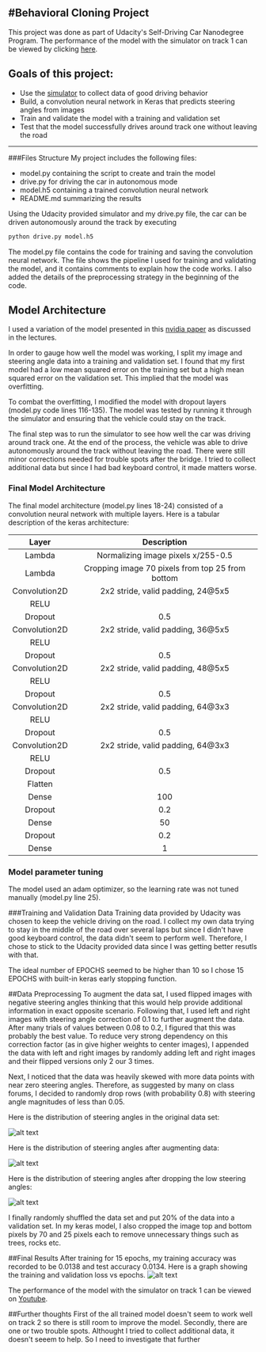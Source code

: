 #**Behavioral Cloning Project** 
---
This project was done as part of Udacity's Self-Driving Car Nanodegree Program. The performance of the model with the simulator on track 1 can be viewed by clicking [here](https://youtu.be/TPQnPLXNaVM).


[//]: # (Image References)

[image1]: ./steering_angles_original.png "Angles distribution in original data"
[image2]: ./steering_angles_after_augmentation.png "Distribution after augmenting"
[image3]: ./steering_after_dropping_low_angles.png "Distribution after randomly dropping low steering angles"
[image4]: ./loss.png "Training and Validation Losses with Epocs"

## Goals of this project:
* Use the [simulator](https://github.com/udacity/self-driving-car-sim) to collect data of good driving behavior
* Build, a convolution neural network in Keras that predicts steering angles from images
* Train and validate the model with a training and validation set
* Test that the model successfully drives around track one without leaving the road

---
###Files Structure
My project includes the following files:
* model.py containing the script to create and train the model
* drive.py for driving the car in autonomous mode
* model.h5 containing a trained convolution neural network 
* README.md summarizing the results

Using the Udacity provided simulator and my drive.py file, the car can be driven autonomously around the track by executing 
```sh
python drive.py model.h5
```

The model.py file contains the code for training and saving the convolution neural network. The file shows the pipeline I used for training and validating the model, and it contains comments to explain how the code works. I also added the details of the preprocessing strategy in the beginning of the code.

## Model Architecture
I used a variation of the model presented in this [nvidia paper](
http://images.nvidia.com/content/tegra/automotive/images/2016/solutions/pdf/end-to-end-dl-using-px.pdf) as discussed in the lectures.

In order to gauge how well the model was working, I split my image and steering angle data into a training and validation set. I found that my first model had a low mean squared error on the training set but a high mean squared error on the validation set. This implied that the model was overfitting. 

To combat the overfitting, I modified the model with dropout layers (model.py code lines 116-135). The model was tested by running it through the simulator and ensuring that the vehicle could stay on the track.

The final step was to run the simulator to see how well the car was driving around track one. At the end of the process, the vehicle was able to drive autonomously around the track without leaving the road. There were still minor corrections needed for trouble spots after the bridge. I tried to collect additional data but since I had bad keyboard control, it made matters worse.

### Final Model Architecture

The final model architecture (model.py lines 18-24) consisted of a convolution neural network with multiple layers.  Here is a tabular description of the keras architecture:

| Layer                 |     Description                               | 
|:---------------------:|:---------------------------------------------:| 
| Lambda                | Normalizing image pixels x/255-0.5            | 
| Lambda                | Cropping image 70 pixels from top 25 from bottom| 
| Convolution2D         | 2x2 stride, valid padding, 24@5x5             |
| RELU                  |                                               |
| Dropout               | 0.5                                           |
| Convolution2D         | 2x2 stride, valid padding, 36@5x5             |
| RELU                  |                                               |
| Dropout               | 0.5                                           |
| Convolution2D         | 2x2 stride, valid padding, 48@5x5             |
| RELU                  |                                               |
| Dropout               | 0.5                                           |
| Convolution2D         | 2x2 stride, valid padding, 64@3x3             |
| RELU                  |                                               |
| Dropout               | 0.5                                           |
| Convolution2D         | 2x2 stride, valid padding, 64@3x3             |
| RELU                  |                                               |
| Dropout               | 0.5                                           |
| Flatten               |                                               |
| Dense                 |100                                            |
| Dropout               | 0.2                                           |
| Dense                 |50                                             |
| Dropout               | 0.2                                           |
| Dense                 |1                                              |

### Model parameter tuning
The model used an adam optimizer, so the learning rate was not tuned manually (model.py line 25). 

###Training and Validation Data
Training data provided by Udacity was chosen to keep the vehicle driving on the road. I collect my own data trying to stay in the middle of the road over several laps but since I didn't have good keyboard control, the data didn't seem to perform well. Therefore, I chose to stick to the Udacity provided data since I was getting better resutls with that. 

The ideal number of EPOCHS seemed to be higher than 10 so I chose 15 EPOCHS with built-in keras early stopping function. 

##Data Preprocessing
To augment the data sat, I used flipped images with negative steering angles thinking that this would help provide additional information in exact opposite scenario. Following that, I used left and right images with steering angle correction of 0.1 to further augment the data. After many trials of values between 0.08 to 0.2, I figured that this was probably the best value. To reduce very strong dependency on this correction factor (as in give higher weights to center images), I appended the data with left and right images by randomly adding left and right images and their flipped versions only 2 our 3 times. 

Next, I noticed that the data was heavily skewed with more data points with near zero steering angles. Therefore, as suggested by many on class forums, I decided to randomly drop rows (with probability 0.8) with steering angle magnitudes of less than 0.05. 

Here is the distribution of steering angles in the original data set:

![alt text][image1]

Here is the distribution of steering angles after augmenting data:

![alt text][image2]

Here is the distribution of steering angles after dropping the low steering angles:

![alt text][image3]

I finally randomly shuffled the data set and put 20% of the data into a validation set. In my keras model, I also cropped the image top and bottom pixels by 70 and 25 pixels each to remove unnecessary things such as trees, rocks etc.

##Final Results
After training for 15 epochs, my training accuracy was recorded to be 0.0138 and test accuracy 0.0134. Here is a graph showing the training and validation loss vs epochs.
![alt text][image4]

The performance of the model with the simulator on track 1 can be viewed on 
[Youtube](https://youtu.be/TPQnPLXNaVM).

##Further thoughts
First of the all trained model doesn't seem to work well on track 2 so there is still room to improve the model. Secondly, there are one or two trouble spots. Althought I tried to collect additional data, it doesn't seeem to help. So I need to investigate that further